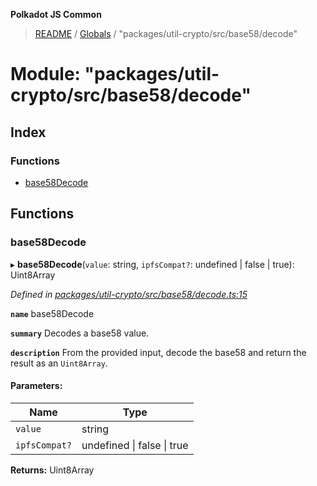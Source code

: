 **Polkadot JS Common**

> [README](../README.md) / [Globals](../globals.md) / "packages/util-crypto/src/base58/decode"

# Module: "packages/util-crypto/src/base58/decode"

## Index

### Functions

* [base58Decode](_packages_util_crypto_src_base58_decode_.md#base58decode)

## Functions

### base58Decode

▸ **base58Decode**(`value`: string, `ipfsCompat?`: undefined \| false \| true): Uint8Array

*Defined in [packages/util-crypto/src/base58/decode.ts:15](https://github.com/polkadot-js/common/blob/975103fd/packages/util-crypto/src/base58/decode.ts#L15)*

**`name`** base58Decode

**`summary`** Decodes a base58 value.

**`description`** 
From the provided input, decode the base58 and return the result as an `Uint8Array`.

#### Parameters:

Name | Type |
------ | ------ |
`value` | string |
`ipfsCompat?` | undefined \| false \| true |

**Returns:** Uint8Array
